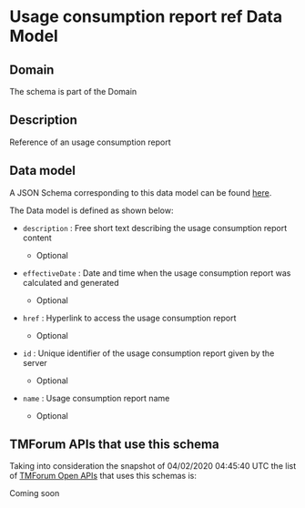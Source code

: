 # Usage consumption report ref Data Model

## Domain

The  schema is part of the  Domain

## Description

Reference of an usage consumption report

## Data model

A JSON Schema corresponding to this data model can be found
[here](https://github.com/tmforum-rand/schemas/blob/candidates/Product/UsageConsumptionReportRef.schema.json).

The Data model is defined as shown below:
- `description` : Free short text describing the usage consumption report content

  - Optional

- `effectiveDate` : Date and time when the usage consumption report was calculated and generated

  - Optional

- `href` : Hyperlink to access the usage consumption report

  - Optional

- `id` : Unique identifier of the usage consumption report given by the server

  - Optional

- `name` : Usage consumption report name

  - Optional





## TMForum APIs that use this schema

Taking into consideration the snapshot of 04/02/2020 04:45:40 UTC the list of [TMForum Open APIs](https://www.tmforum.org/open-apis/) that uses this schemas is:

Coming soon